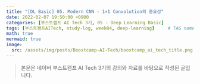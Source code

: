 ```yaml
---
title: "[DL Basic] 05. Modern CNN - 1×1 Convolution의 중요성"
date: 2022-02-07 19:50:00 +0900
categories: [부스트캠프 AI Tech 3기, 05 - Deep Learning Basic]
tags: [부스트캠프AITech, study-log, week04, deep-learning]     # TAG names should always be lowercase
math: true
mermaid: true
image: 
  src: /assets/img/posts/Boostcamp-AI-Tech/boostcamp_ai_tech_title.png
---
```

> 본문은 네이버 부스트캠프 AI Tech 3기의 강의와 자료를 바탕으로 작성된 글입니다.

<br>

